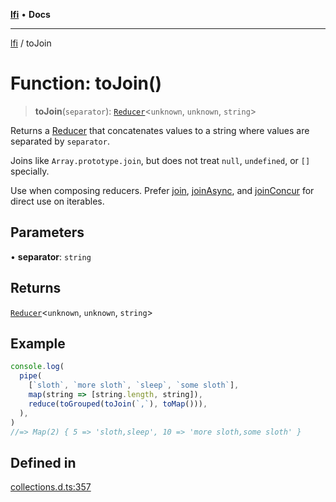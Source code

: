 [**lfi**](../readme.md) • **Docs**

***

[lfi](../globals.md) / toJoin

# Function: toJoin()

> **toJoin**(`separator`): [`Reducer`](../type-aliases/Reducer.md)\<`unknown`, `unknown`, `string`\>

Returns a [Reducer](../type-aliases/Reducer.md) that concatenates values to a string where values
are separated by `separator`.

Joins like `Array.prototype.join`, but does not treat `null`, `undefined`,
or `[]` specially.

Use when composing reducers. Prefer [join](join.md), [joinAsync](joinAsync.md), and
[joinConcur](joinConcur.md) for direct use on iterables.

## Parameters

• **separator**: `string`

## Returns

[`Reducer`](../type-aliases/Reducer.md)\<`unknown`, `unknown`, `string`\>

## Example

```js
console.log(
  pipe(
    [`sloth`, `more sloth`, `sleep`, `some sloth`],
    map(string => [string.length, string]),
    reduce(toGrouped(toJoin(`,`), toMap())),
  ),
)
//=> Map(2) { 5 => 'sloth,sleep', 10 => 'more sloth,some sloth' }
```

## Defined in

[collections.d.ts:357](https://github.com/TomerAberbach/lfi/blob/a3eb3a94b2928b5200a7bcd0a14fdc70f0cb5947/src/operations/collections.d.ts#L357)
